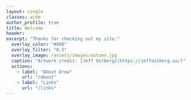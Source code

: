 ```yaml
---
layout: single
classes: wide
author_profile: true
title: Welcome
header:
excerpt: "Thanks for checking out my site."
  overlay_color: "#000"
  overlay_filter: "0.5"
  overlay_image: /assets/images/autumn.jpg
  caption: "Artwork credit: [Jeff Ostberg](https://jeffostberg.se/)"
  actions:
    - label: "About Drew"
      url: "/about"
    - label: "Links"
      url: "/links"
---
```

